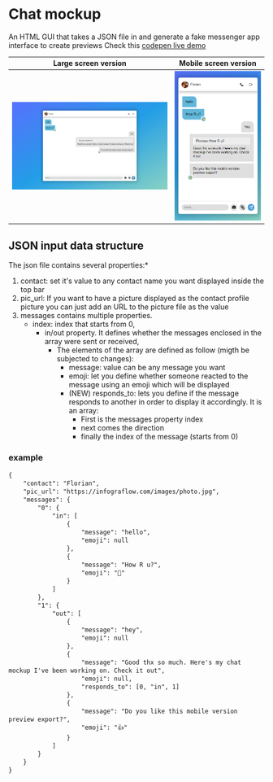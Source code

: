 # Chat mockup
An HTML GUI that takes a JSON file in and generate a fake messenger app interface to create previews
Check this [codepen live demo](https://codepen.io/Florian-Cossu/pen/zYXbxXg)

| Large screen version             | Mobile screen version             |
| -------------------------------- | --------------------------------- |
| ![image](misc/large_preview.png) | ![image](misc/mobile_preview.png) |

## JSON input data structure

The json file contains several properties:*
1. contact: set it's value to any contact name you want displayed inside the top bar
2. pic_url: If you want to have a picture displayed as the contact profile picture you can just add an URL to the picture file as the value
3. messages contains multiple properties.
    - index: index that starts from 0,
        - in/out property. It defines whether the messages enclosed in the array were sent or received,
            - The elements of the array are defined as follow (migth be subjected to changes):
                - message: value can be any message you want
                - emoji: let you define whether someone reacted to the message using an emoji which will be displayed
                - (NEW) responds_to: lets you define if the message responds to another in order to display it accordingly. It is an array:
                    - First is the messages property index
                    - next comes the direction
                    - finally the index of the message (starts from 0)

### example
```
{
    "contact": "Florian",
    "pic_url": "https://infograflow.com/images/photo.jpg",
    "messages": {
        "0": {
            "in": [
                {
                    "message": "hello",
                    "emoji": null
                },
                {
                    "message": "How R u?",
                    "emoji": "👋"
                }
            ]
        },
        "1": {
            "out": [
                {
                    "message": "hey",
                    "emoji": null
                },
                {
                    "message": "Good thx so much. Here's my chat mockup I've been working on. Check it out",
                    "emoji": null,
                    "responds_to": [0, "in", 1]
                },
                {
                    "message": "Do you like this mobile version preview export?",
                    "emoji": "👍"
                }
            ]
        }
    }
}
```